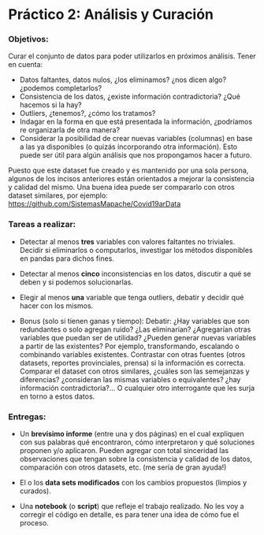 
# Práctico 2: Análisis y Curación

### Objetivos: 

Curar el conjunto de datos para poder utilizarlos en próximos análisis. Tener en cuenta:

+ Datos faltantes, datos nulos, ¿los eliminamos? ¿nos dicen algo? ¿podemos completarlos?
+ Consistencia de los datos, ¿existe información contradictoria? ¿Qué hacemos si la hay?
+ Outliers, ¿tenemos?, ¿cómo los tratamos? 
+ Indagar en la forma en que está presentada la información, ¿podríamos re organizarla de otra manera?
+ Considerar la posibilidad de crear nuevas variables (columnas) en base a las ya disponibles 
(o quizás incorporando otra información). 
Esto puede ser útil para algún análisis que nos propongamos hacer a futuro.


Puesto que este dataset fue creado y es mantenido por una sola persona, 
algunos de los incisos anteriores están orientados a mejorar la consistencia y calidad del mismo. 
Una buena idea puede ser compararlo con otros dataset similares, 
por ejemplo: https://github.com/SistemasMapache/Covid19arData


### Tareas a realizar:

* Detectar al menos **tres** variables con valores faltantes no triviales. Decidir si eliminarlos o computarlos,
investigar los métodos disponibles en pandas para dichos fines.

* Detectar al menos **cinco** inconsistencias en los datos, discutir a qué se deben y si podemos solucionarlas.
 
* Elegir al menos **una** variable que tenga outliers, debatir y decidir qué hacer con los mismos.

* Bonus (solo si tienen ganas y tiempo): Debatir: 
¿Hay variables que son redundantes o solo agregan ruido? ¿Las eliminarían? 
¿Agregarían otras variables que puedan ser de utilidad? ¿Pueden generar nuevas variables a partir de las existentes? 
Por ejemplo, transformando, escalando o combinando variables existentes. 
Contrastar con otras fuentes (otros datasets, reportes provinciales, prensa) si la información es correcta.
Comparar el dataset con otros similares, ¿cuáles son las semejanzas y diferencias? ¿consideran las mismas variables o equivalentes? 
¿hay información contradictoria?... O cualquier otro interrogante que les surja en torno a estos datos.

### Entregas:

+ Un **brevísimo informe** (entre una y dos páginas) en el cual expliquen con sus palabras qué encontraron, 
cómo interpretaron y qué soluciones proponen y/o aplicaron. 
Pueden agregar con total sinceridad las observaciones que tengan sobre la consistencia y calidad de los datos, 
comparación con otros datasets, etc. (me sería de gran ayuda!)

+ El o los **data sets modificados** con los cambios propuestos (limpios y curados).

+ Una **notebook** (o **script**) que refleje el trabajo realizado. 
No les voy a corregir el código en detalle, es para tener una idea de cómo fue el proceso.